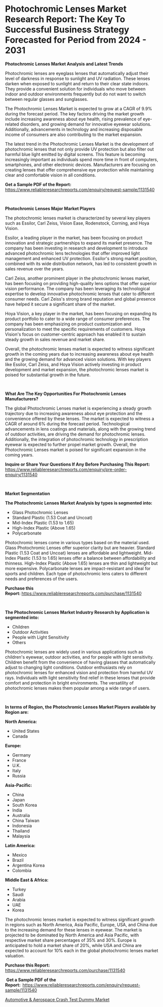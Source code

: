 <p><h1>Photochromic Lenses Market Research Report: The Key To Successful Business Strategy Forecasted for Period from 2024 - 2031</h1></p><p><strong>Photochromic Lenses Market Analysis and Latest Trends</strong></p>
<p><p>Photochromic lenses are eyeglass lenses that automatically adjust their level of darkness in response to sunlight and UV radiation. These lenses darken when exposed to sunlight and return to their clear state indoors. They provide a convenient solution for individuals who move between indoor and outdoor environments frequently but do not want to switch between regular glasses and sunglasses.</p><p>The Photochromic Lenses Market is expected to grow at a CAGR of 9.9% during the forecast period. The key factors driving the market growth include increasing awareness about eye health, rising prevalence of eye-related disorders, and growing demand for innovative eyewear solutions. Additionally, advancements in technology and increasing disposable income of consumers are also contributing to the market expansion.</p><p>The latest trend in the Photochromic Lenses Market is the development of photochromic lenses that not only provide UV protection but also filter out harmful blue light emitted by digital screens. This feature is becoming increasingly important as individuals spend more time in front of computers, smartphones, and other electronic devices. Manufacturers are focusing on creating lenses that offer comprehensive eye protection while maintaining clear and comfortable vision in all conditions.</p></p>
<p><strong>Get a Sample PDF of the Report:&nbsp;</strong> <a href="https://www.reliableresearchreports.com/enquiry/request-sample/1131540">https://www.reliableresearchreports.com/enquiry/request-sample/1131540</a></p>
<p>&nbsp;</p>
<p><strong>Photochromic Lenses Major Market Players</strong></p>
<p><p>The photochromic lenses market is characterized by several key players such as Essilor, Carl Zeiss, Vision Ease, Rodenstock, Corning, and Hoya Vision. </p><p>Essilor, a leading player in the market, has been focusing on product innovation and strategic partnerships to expand its market presence. The company has been investing in research and development to introduce advanced photochromic lens technologies that offer improved light management and enhanced UV protection. Essilor's strong market position, combined with its wide distribution network, has led to consistent growth in sales revenue over the years.</p><p>Carl Zeiss, another prominent player in the photochromic lenses market, has been focusing on providing high-quality lens options that offer superior vision performance. The company has been leveraging its technological expertise to develop innovative photochromic lenses that cater to different consumer needs. Carl Zeiss's strong brand reputation and global presence have helped it secure a significant share of the market.</p><p>Hoya Vision, a key player in the market, has been focusing on expanding its product portfolio to cater to a wide range of consumer preferences. The company has been emphasizing on product customization and personalization to meet the specific requirements of customers. Hoya Vision's focus on customer-centric approach has enabled it to sustain steady growth in sales revenue and market share.</p><p>Overall, the photochromic lenses market is expected to witness significant growth in the coming years due to increasing awareness about eye health and the growing demand for advanced vision solutions. With key players like Essilor, Carl Zeiss, and Hoya Vision actively investing in product development and market expansion, the photochromic lenses market is poised for substantial growth in the future.</p></p>
<p>&nbsp;</p>
<p><strong>What Are The Key Opportunities For Photochromic Lenses Manufacturers?</strong></p>
<p><p>The global Photochromic Lenses market is experiencing a steady growth trajectory due to increasing awareness about eye protection and the convenience offered by these lenses. The market is expected to witness a CAGR of around 6% during the forecast period. Technological advancements in lens coatings and materials, along with the growing trend of outdoor activities, are driving the demand for photochromic lenses. Additionally, the integration of photochromic technology in prescription eyewear is expected to further propel market growth. Overall, the Photochromic Lenses market is poised for significant expansion in the coming years.</p></p>
<p><strong>Inquire or Share Your Questions If Any Before Purchasing This Report:</strong> <a href="https://www.reliableresearchreports.com/enquiry/pre-order-enquiry/1131540">https://www.reliableresearchreports.com/enquiry/pre-order-enquiry/1131540</a></p>
<p>&nbsp;</p>
<p><strong>Market Segmentation</strong></p>
<p><strong>The Photochromic Lenses Market Analysis by types is segmented into:</strong></p>
<p><ul><li>Glass Photochromic Lenses</li><li>Standard Plastic (1.53 Coat and Uncoat)</li><li>Mid-Index Plastic (1.53 to 1.65)</li><li>High-Index Plastic (Above 1.65)</li><li>Polycarbonate</li></ul></p>
<p><p>Photochromic lenses come in various types based on the material used. Glass Photochromic Lenses offer superior clarity but are heavier. Standard Plastic (1.53 Coat and Uncoat) lenses are affordable and lightweight. Mid-Index Plastic (1.53 to 1.65) lenses offer a balance between affordability and thinness. High-Index Plastic (Above 1.65) lenses are thin and lightweight but more expensive. Polycarbonate lenses are impact-resistant and ideal for sports and children. Each type of photochromic lens caters to different needs and preferences of the users.</p></p>
<p><strong>Purchase this Report:&nbsp;</strong><a href="https://www.reliableresearchreports.com/purchase/1131540">https://www.reliableresearchreports.com/purchase/1131540</a></p>
<p>&nbsp;</p>
<p><strong>The Photochromic Lenses Market Industry Research by Application is segmented into:</strong></p>
<p><ul><li>Children</li><li>Outdoor Activities</li><li>People with Light Sensitivity</li><li>Others</li></ul></p>
<p><p>Photochromic lenses are widely used in various applications such as children's eyewear, outdoor activities, and for people with light sensitivity. Children benefit from the convenience of having glasses that automatically adjust to changing light conditions. Outdoor enthusiasts rely on photochromic lenses for enhanced vision and protection from harmful UV rays. Individuals with light sensitivity find relief in these lenses that provide comfort and protection in bright environments. The versatility of photochromic lenses makes them popular among a wide range of users.</p></p>
<p>&nbsp;</p>
<p><strong>In terms of Region, the Photochromic Lenses Market Players available by Region are:</strong></p>
<p>
    <p> <strong> North America: </strong>
        <ul>
            <li>United States</li>
            <li>Canada</li>
        </ul>
        </p> 
    <p> <strong> Europe: </strong>
        <ul>
            <li>Germany</li>
            <li>France</li>
            <li>U.K.</li>
            <li>Italy</li>
            <li>Russia</li>
        </ul>
        </p> 
    <p> <strong> Asia-Pacific: </strong>
        <ul>
            <li>China</li>
            <li>Japan</li>
            <li>South Korea</li>
            <li>India</li>
            <li>Australia</li>
            <li>China Taiwan</li>
            <li>Indonesia</li>
            <li>Thailand</li>
            <li>Malaysia</li>
        </ul>
        </p> 
    <p> <strong> Latin America: </strong>
        <ul>
            <li>Mexico</li>
            <li>Brazil</li>
            <li>Argentina Korea</li>
            <li>Colombia</li>
        </ul>
        </p> 
    <p> <strong> Middle East & Africa: </strong>
        <ul>
            <li>Turkey</li>
            <li>Saudi</li>
            <li>Arabia</li>
            <li>UAE</li>
            <li>Korea</li>
        </ul>
    </p>
    </p>
<p><p>The photochromic lenses market is expected to witness significant growth in regions such as North America, Asia Pacific, Europe, USA, and China due to the increasing demand for these lenses in eyewear. The market is projected to be dominated by North America and Asia Pacific, with respective market share percentages of 35% and 30%. Europe is anticipated to hold a market share of 20%, while USA and China are expected to account for 10% each in the global photochromic lenses market valuation.</p></p>
<p><strong>Purchase this Report: </strong><a href="https://www.reliableresearchreports.com/purchase/1131540">https://www.reliableresearchreports.com/purchase/1131540</a></p>
<p>&nbsp;<strong>Get a Sample PDF of the Report:&nbsp;&nbsp;</strong><a href="https://www.reliableresearchreports.com/enquiry/request-sample/1131540">https://www.reliableresearchreports.com/enquiry/request-sample/1131540</a></p>
<p><strong></strong></p>
<p><p><a href="https://spotless-saver-8fd.notion.site/Automotive-Aerospace-Crash-Test-Dummy-Market-Size-Share-Trends-Analysis-Report-By-Application--afaf7d84fb8c44089442c1429e23ad42">Automotive & Aerospace Crash Test Dummy Market</a></p></p>